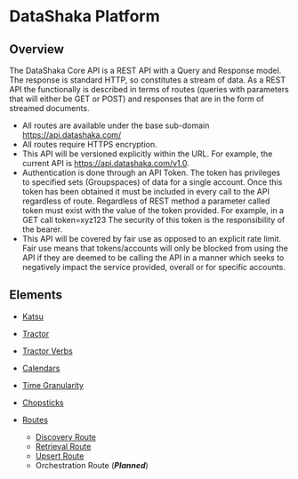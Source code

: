 # DataShaka Platform

## Overview

The DataShaka Core API is a REST API with a Query and Response model. The response is standard HTTP, so constitutes a stream of data. As a REST API the functionally is described in terms of routes (queries with parameters that will either be GET or POST) and responses that are in the form of streamed documents.

- All routes are available under the base sub-domain https://api.datashaka.com/
- All routes require HTTPS encryption.
- This API will be versioned explicitly within the URL. For example, the current API is https://api.datashaka.com/v1.0.
- Authentication is done through an API Token. The token has privileges to specified sets (Groupspaces) of data for a single account. Once this token has been obtained it must be included in every call to the API regardless of route. Regardless of REST method a parameter called token must exist with the value of the token provided. For example, in a GET call token=xyz123 The security of this token is the responsibility of the bearer.
- This API will be covered by fair use as opposed to an explicit rate limit. Fair use means that tokens/accounts will only be blocked from using the API if they are deemed to be calling the API in a manner which seeks to negatively impact the service provided, overall or for specific accounts.

## Elements

- [Katsu](katsu.md)
- [Tractor](tractor/README.md)
- [Tractor Verbs](tractor/verbs/readme.md)
- [Calendars](./principles.md#calendars)
- [Time Granularity](calendars/timegranularity.md)
- [Chopsticks](tractor/chopsticks.md)


- [Routes](routes.md)

    - [Discovery Route](/routes/discovery.md)
    - [Retrieval Route](/routes/retrieve.md)
    - [Upsert Route](/routes/upsert.md)
    - Orchestration Route (***Planned***)
